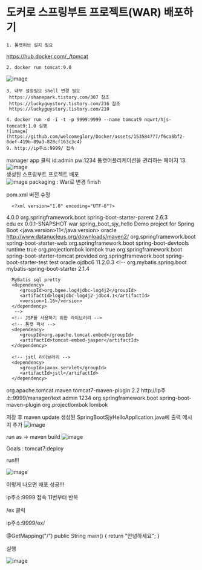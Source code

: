 <h1>도커로 스프링부트 프로젝트(WAR) 배포하기</h1>
 
	1. 톰캣허브 설치 필요
  
 https://hub.docker.com/_/tomcat 

	2. docker run tomcat:9.0

 ![image](https://github.com/welcomeglory/Docker/assets/153584777/315f6fe6-fd07-4831-b2ef-73a5cf67cd87)

	3. 내부 설정필요 shell 변경 필요
	 https://shanepark.tistory.com/307 참조
	 https://luckyguystory.tistory.com/216 참조
	 https://luckyguystory.tistory.com/210
  
	4. docker run -d -i -t -p 9999:9999 --name tomcat9 nqwrt/hjs-tomcat9:1.0 실행
	![image](https://github.com/welcomeglory/Docker/assets/153584777/f6ca8bf2-8def-419b-89a3-828cf163c3c4)
	9. http://ip주소:9999/ 접속
manager app 클릭
id:admin
pw:1234
	톰캣어플리케이션을 관리하는 페이지
13. ![image](https://github.com/welcomeglory/Docker/assets/153584777/f0ef5b28-4feb-4c5d-bf0b-9053679aea82)
<br>생성된 스프링부트 프로젝트 배포<br>
![image](https://github.com/welcomeglory/Docker/assets/153584777/1b941fb9-475d-486d-aaf4-edd0e3a85bd4)
packaging : War로 변경 
finish

pom.xml 버전 수정

      <?xml version="1.0" encoding="UTF-8"?>
  <project xmlns="http://maven.apache.org/POM/4.0.0" xmlns:xsi="http://www.w3.org/2001/XMLSchema-instance"
	  xsi:schemaLocation="http://maven.apache.org/POM/4.0.0 https://maven.apache.org/xsd/maven-4.0.0.xsd">
	<modelVersion>4.0.0</modelVersion>
	<parent>
		<groupId>org.springframework.boot</groupId>
		<artifactId>spring-boot-starter-parent</artifactId>
		<version>2.6.3</version>
		<relativePath/> <!-- lookup parent from repository -->
	</parent>	
	<groupId>edu</groupId>
	<artifactId>ex</artifactId>
	<version>0.0.1-SNAPSHOT</version>
	<packaging>war</packaging>
	<name>spring_boot_sjy_hello</name>
	<description>Demo project for Spring Boot</description>	
	<properties>
		<java.version>11</java.version>
	</properties>
  <repositories>
      <repository>
         <id>oracle</id>
         <url>http://www.datanucleus.org/downloads/maven2/</url>
      </repository>
   </repositories>
   <dependencies>
      <dependency>
         <groupId>org.springframework.boot</groupId>
         <artifactId>spring-boot-starter-web</artifactId>
      </dependency>
      <!-- spring-boot-devtools는 클래스 수정시 웹서버를 재시작하여 결과를 바로 반영 -->
      <dependency>
         <groupId>org.springframework.boot</groupId>
         <artifactId>spring-boot-devtools</artifactId>
         <scope>runtime</scope>
         <optional>true</optional>
      </dependency>
      <dependency>
         <groupId>org.projectlombok</groupId>
         <artifactId>lombok</artifactId>
         <optional>true</optional>
      </dependency>
      <dependency>
         <groupId>org.springframework.boot</groupId>
         <artifactId>spring-boot-starter-tomcat</artifactId>
         <scope>provided</scope>
      </dependency>
      <dependency>
         <groupId>org.springframework.boot</groupId>
         <artifactId>spring-boot-starter-test</artifactId>
         <scope>test</scope>
      </dependency>
      <!-- 오라클 JDBC 드라이버 -->
      <dependency>
          <groupId>oracle</groupId>
          <artifactId>ojdbc6</artifactId>
          <version>11.2.0.3</version>
      </dependency>
      <!-- MyBatis 라이브러리 -->
      <!--       <dependency>
         <groupId>org.mybatis.spring.boot</groupId>
         <artifactId>mybatis-spring-boot-starter</artifactId>
         <version>2.1.4</version>
      </dependency>

      MyBatis sql pretty
      <dependency>
         <groupId>org.bgee.log4jdbc-log4j2</groupId>
         <artifactId>log4jdbc-log4j2-jdbc4.1</artifactId>
         <version>1.16</version>
      </dependency>
       -->
      <!-- JSP를 사용하기 위한 라이브러리 -->
      <!-- 톰캣 파서 -->
      <dependency>
         <groupId>org.apache.tomcat.embed</groupId>
         <artifactId>tomcat-embed-jasper</artifactId>
      </dependency>

      <!-- jstl 라이브러리 -->
      <dependency>
         <groupId>javax.servlet</groupId>
         <artifactId>jstl</artifactId>
      </dependency>
   </dependencies>

   <build>
      <plugins>
         <plugin>
            <groupId>org.apache.tomcat.maven</groupId>
            <artifactId>tomcat7-maven-plugin</artifactId>
            <version>2.2</version>
            <configuration>
               <url>http://ip주소:9999/manager/text</url>
               <username>admin</username>
               <password>1234</password>
            </configuration>
         </plugin>
         <!-- cmd에 입력 ( 배포 ) : mvnw.cmd tomcat7:redeploy -->
         <plugin>
            <groupId>org.springframework.boot</groupId>
            <artifactId>spring-boot-maven-plugin</artifactId>
            <configuration>
               <excludes>
                  <exclude>
                     <groupId>org.projectlombok</groupId>
                     <artifactId>lombok</artifactId>
                  </exclude>
               </excludes>
            </configuration>
         </plugin>
      </plugins>
   </build>
  </project>

저장 후 maven update
생성된 SpringBootSjyHelloApplication.java에 출력 메시지 추가
![image](https://github.com/welcomeglory/Docker/assets/153584777/d782f08d-788d-4698-b405-187f6783709a)

run as -> maven build 
![image](https://github.com/welcomeglory/Docker/assets/153584777/e7df8028-cd3f-41b1-92b3-3e29f0b6e695)

Goals : tomcat7:deploy

run!!!

![image](https://github.com/welcomeglory/Docker/assets/153584777/58472f52-ed25-48e5-8fd1-7926527e7cc1)

이렇게 나오면 배포 성공!!!

ip주소:9999 접속 11번부터 반복

/ex 클릭

ip주소:9999/ex/

@GetMapping("/")
	public String main() {
		return "안녕하세요";
	}

 실행
 
![image](https://github.com/welcomeglory/Docker/assets/153584777/6c668568-4a4c-469e-b4b0-22ef451d55da)
















